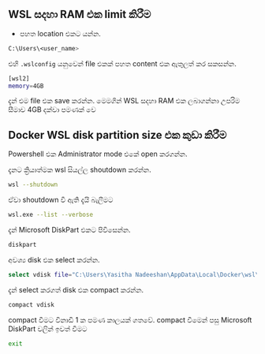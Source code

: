 ## WSL සදහා RAM එක limit කිරීම

- පහත location එකට යන්න.
```bash
C:\Users\<user_name>
```
එහි `.wslconfig` යනුවෙන් file එකක් පහත content එක ඇතුලත් කර සකසන්න.
```bash
[wsl2]
memory=4GB
```
දැන් එම file එක save කරන්න.
මෙමගින් WSL සදහා RAM එක ලබාගන්නා උපරිම සීමාව 4GB දක්වා පමණක් වෙ

## Docker WSL disk partition size එක කුඩා කිරීම
Powershell එක Administrator mode එකේ open කරගන්න.

දැනට ක්‍රියාත්මක wsl සියල්ල shoutdown කරන්න.
```bash
wsl --shutdown
```

ඒවා shoutdown වී ඇති දැයි බැලීමට
```bash
wsl.exe --list --verbose
```

දැන් Microsoft DiskPart එකට පිවිසෙන්න.
```bash
diskpart
```
අවශ්‍ය disk එක select කරන්න.
```bash
select vdisk file="C:\Users\Yasitha Nadeeshan\AppData\Local\Docker\wsl\data\ext4.vhdx"
```

දැන් select කරගත් disk එක compact කරන්න.
```bash
compact vdisk
```

compact වීමට විනාඩි 1 ක පමණ කාලයක් ගතවේ. compact වීමෙන් පසු Microsoft DiskPart වලින් ඉවත් වීමට
```bash
exit
```
